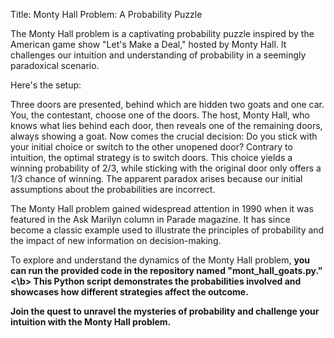 Title: Monty Hall Problem: A Probability Puzzle

The Monty Hall problem is a captivating probability puzzle inspired by the American game show "Let's Make a Deal," hosted by Monty Hall. It challenges our intuition and understanding of probability in a seemingly paradoxical scenario.

Here's the setup:

Three doors are presented, behind which are hidden two goats and one car.
You, the contestant, choose one of the doors.
The host, Monty Hall, who knows what lies behind each door, then reveals one of the remaining doors, always showing a goat.
Now comes the crucial decision: Do you stick with your initial choice or switch to the other unopened door?
Contrary to intuition, the optimal strategy is to switch doors. This choice yields a winning probability of 2/3, while sticking with the original door only offers a 1/3 chance of winning. The apparent paradox arises because our initial assumptions about the probabilities are incorrect.

The Monty Hall problem gained widespread attention in 1990 when it was featured in the Ask Marilyn column in Parade magazine. It has since become a classic example used to illustrate the principles of probability and the impact of new information on decision-making.

To explore and understand the dynamics of the Monty Hall problem, <b>you can run the provided code in the repository named "mont_hall_goats.py."<\b> This Python script demonstrates the probabilities involved and showcases how different strategies affect the outcome.

Join the quest to unravel the mysteries of probability and challenge your intuition with the Monty Hall problem.
